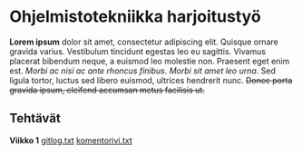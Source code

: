 # Ohjelmistotekniikka harjoitustyö

**Lorem ipsum** dolor sit amet, consectetur adipiscing elit. Quisque ornare gravida varius. Vestibulum tincidunt egestas leo eu sagittis. Vivamus placerat bibendum neque, a euismod leo molestie non. Praesent eget enim est. *Morbi ac nisi ac ante rhoncus finibus*. *Morbi sit amet leo urna*. Sed ligula tortor, luctus sed libero euismod, ultrices hendrerit nunc. ~~Donec porta gravida ipsum, eleifend accumsan metus facilisis ut.~~
## Tehtävät
**Viikko 1**
[gitlog.txt](./laskarit/viikko1/gitlog.txt)
[komentorivi.txt](./laskarit/viikko1/komentorivi.txt)

